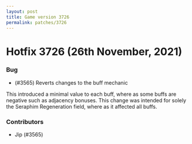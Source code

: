 ```yaml
---
layout: post
title: Game version 3726
permalink: patches/3726
---
```


# Hotfix 3726 (26th November, 2021)

### Bug

- (#3565) Reverts changes to the buff mechanic 

This introduced a minimal value to each buff, where as some buffs are negative such as adjacency bonuses. This change was intended for solely the Seraphim Regeneration field, where as it affected all buffs.

### Contributors

- Jip (#3565)

